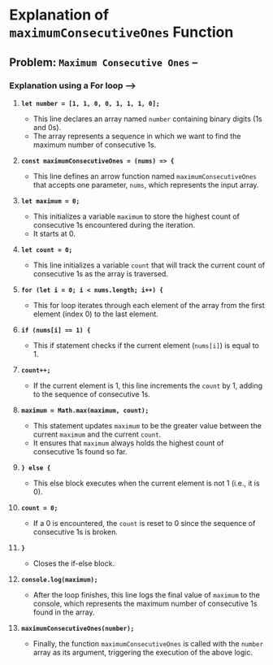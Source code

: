 # Explanation of `maximumConsecutiveOnes` Function

## Problem: `Maximum Consecutive Ones` –

### Explanation using a For loop -->

1. **`let number = [1, 1, 0, 0, 1, 1, 1, 0];`**

   - This line declares an array named `number` containing binary digits (1s and 0s).
   - The array represents a sequence in which we want to find the maximum number of consecutive 1s.

2. **`const maximumConsecutiveOnes = (nums) => {`**

   - This line defines an arrow function named `maximumConsecutiveOnes` that accepts one parameter, `nums`, which represents the input array.

3. **`let maximum = 0;`**

   - This initializes a variable `maximum` to store the highest count of consecutive 1s encountered during the iteration.
   - It starts at 0.

4. **`let count = 0;`**

   - This line initializes a variable `count` that will track the current count of consecutive 1s as the array is traversed.

5. **`for (let i = 0; i < nums.length; i++) {`**

   - This for loop iterates through each element of the array from the first element (index 0) to the last element.

6. **`if (nums[i] == 1) {`**

   - This if statement checks if the current element (`nums[i]`) is equal to 1.

7. **`count++;`**

   - If the current element is 1, this line increments the `count` by 1, adding to the sequence of consecutive 1s.

8. **`maximum = Math.max(maximum, count);`**

   - This statement updates `maximum` to be the greater value between the current `maximum` and the current `count`.
   - It ensures that `maximum` always holds the highest count of consecutive 1s found so far.

9. **`} else {`**

   - This else block executes when the current element is not 1 (i.e., it is 0).

10. **`count = 0;`**

    - If a 0 is encountered, the `count` is reset to 0 since the sequence of consecutive 1s is broken.

11. **`}`**

    - Closes the if-else block.

12. **`console.log(maximum);`**

    - After the loop finishes, this line logs the final value of `maximum` to the console, which represents the maximum number of consecutive 1s found in the array.

13. **`maximumConsecutiveOnes(number);`**
    - Finally, the function `maximumConsecutiveOnes` is called with the `number` array as its argument, triggering the execution of the above logic.
